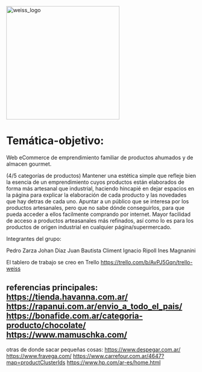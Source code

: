 
<a href="#"><img src="https://github.com/johandiazweiss/grupo_6_weiss/blob/main/public/img%20productos_weiss/logo-weiss.png" alt="weiss_logo" width="300"></a>


# Temática-objetivo:
Web eCommerce de emprendimiento familiar de productos ahumados y de almacen gourmet. 


(4/5 categorías de productos)
Mantener una estética simple que refleje bien la esencia de un emprendimiento cuyos productos están elaborados de forma más artesanal que industrial, haciendo hincapié en dejar espacios en la página para explicar la elaboración de cada producto y las novedades que hay detras de cada uno. 
Apuntar a un público que se interesa por los productos artesanales, pero que no sabe dónde conseguirlos, para que pueda acceder a ellos facilmente comprando por internet. 
Mayor facilidad de acceso a productos arteasanales más refinados, así como lo es para los productos de origen industrial en cualquier página/supermercado. 

Integrantes del grupo: 

Pedro Zarza
Johan Diaz
Juan Bautista Climent
Ignacio Ripoll
Ines Magnanini

El tablero de trabajo se creo en Trello
https://trello.com/b/AvPJ5Gqn/trello-weiss


referencias principales:
https://tienda.havanna.com.ar/
https://rapanui.com.ar/envio_a_todo_el_pais/
https://bonafide.com.ar/categoria-producto/chocolate/
https://www.mamuschka.com/
--------------------------------------------------------------
otras de donde sacar pequeñas cosas:
https://www.despegar.com.ar/
https://www.fravega.com/
https://www.carrefour.com.ar/4647?map=productClusterIds
https://www.hp.com/ar-es/home.html

